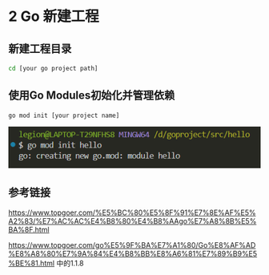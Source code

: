 # 2 Go 新建工程

## 新建工程目录

```bash
cd [your go project path]
```

## 使用Go Modules初始化并管理依赖

```bash
go mod init [your project name]
```

![alt text](image-5.png)

## 参考链接

https://www.topgoer.com/%E5%BC%80%E5%8F%91%E7%8E%AF%E5%A2%83/%E7%AC%AC%E4%B8%80%E4%B8%AAgo%E7%A8%8B%E5%BA%8F.html

https://www.topgoer.com/go%E5%9F%BA%E7%A1%80/Go%E8%AF%AD%E8%A8%80%E7%9A%84%E4%B8%BB%E8%A6%81%E7%89%B9%E5%BE%81.html
中的1.1.8